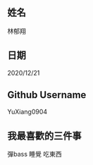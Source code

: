 姓名
----
林郁翔

日期
----
2020/12/21

Github Username
---------------
YuXiang0904

我最喜歡的三件事
---------------
彈bass 睡覺 吃東西

